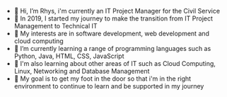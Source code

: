 - 👋 Hi, I’m Rhys, i'm currently an IT Project Manager for the Civil Service
- 👀 In 2019, I started my journey to make the transition from IT Project Management to Technical IT
- 👀 My interests are in software development, web development and cloud computing 
- 🌱 I’m currently learning a range of programming languages such as Python, Java, HTML, CSS, JavaScript
- 🌱 I'm also learning about other areas of IT such as Cloud Computing, Linux, Networking and Database Management
- 💞️ My goal is to get my foot in the door so that i'm in the right environment to continue to learn and be supported in my journey


<!---
RhysJones1/RhysJones1 is a ✨ special ✨ repository because its `README.md` (this file) appears on your GitHub profile.
You can click the Preview link to take a look at your changes.
--->
